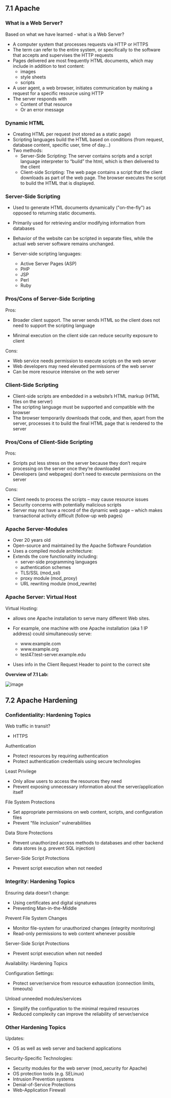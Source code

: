 ## 7.1 Apache

### What is a Web Server?
Based on what we have learned - what is a Web Server?
* A computer system that processes requests via HTTP or HTTPS
* The term can refer to the entire system, or specifically to the software that accepts and supervises the HTTP requests
* Pages delivered are most frequently HTML documents, which may include in addition to text content:
   * images
   * style sheets
   * scripts
* A user agent, a web browser, initiates communication by making a request for a specific resource using HTTP
* The server responds with
   * Content of that resource
   * Or an error message

### Dynamic HTML

* Creating HTML per request (not stored as a static page)
* Scripting languages build the HTML based on conditions (from request, database content, specific user, time of day...)
* Two methods:
   * Server-Side Scripting: The server contains scripts and a script language interpreter to “build” the html, which is then delivered to the client
   * Client-side Scripting: The web page contains a script that the client downloads as part of the web page. The browser executes the script to build the HTML that is displayed.

### Server-Side Scripting

* Used to generate HTML documents dynamically ("on-the-fly") as opposed to returning static documents.
* Primarily used for retrieving and/or modifying information from databases
* Behavior of the website can be scripted in separate files, while the actual web server software remains unchanged.

* Server-side scripting languages:
   * Active Server Pages (ASP)
   * PHP
   * JSP
   * Perl
   * Ruby

### Pros/Cons of Server-Side Scripting

Pros:
* Broader client support. The server sends HTML so the client does not need to support the scripting language

* Minimal execution on the client side can reduce security exposure to client

Cons:
* Web service needs permission to execute scripts on the web server
* Web developers may need elevated permissions of the web server
* Can be more resource intensive on the web server

### Client-Side Scripting

* Client-side scripts are embedded in a website’s HTML markup (HTML files on the server)
* The scripting language must be supported and compatible with the browser
* The browser temporarily downloads that code, and then, apart from the server, processes it to build the final HTML page that is rendered to the server

### Pros/Cons of Client-Side Scripting

Pros:
* Scripts put less stress on the server because they don’t require processing on the server once they’re downloaded
* Developers (and webpages) don’t need to execute permissions on the server

Cons:
* Client needs to process the scripts – may cause resource issues
* Security concerns with potentially malicious scripts
* Server may not have a record of the dynamic web page – which makes transactional activity difficult (follow-up web pages)

### Apache Server-Modules

* Over 20 years old
* Open-source and maintained by the Apache Software Foundation
* Uses a compiled module architecture:
* Extends the core functionality including:
   * server-side programming languages
   * authentication schemes
   * TLS/SSL (mod_ssl)
   * proxy module (mod_proxy)
   * URL rewriting module (mod_rewrite)

### Apache Server: Virtual Host

Virtual Hosting:
* allows one Apache installation to serve many different Web sites.

* For example, one machine with one Apache installation (aka 1 IP address) could simultaneously serve:
   * w<span>ww.example.com
   * w<span>ww.example.org
   * test47.test-server.example.edu

* Uses info in the Client Request Header to point to the correct site

**Overview of 7.1 Lab:**

![image](https://user-images.githubusercontent.com/114191684/234931877-c98d4078-ebed-4dde-99c4-b31e61708818.png)

## 7.2 Apache Hardening

### Confidentiality: Hardening Topics

Web traffic in transit?
* HTTPS

Authentication
* Protect resources by requiring authentication
* Protect authentication credentials using secure technologies

Least Privilege
* Only allow users to access the resources they need
* Prevent exposing unnecessary information about the server/application itself

File System Protections
* Set appropriate permissions on web content, scripts, and configuration files
* Prevent “file inclusion” vulnerabilities

Data Store Protections
* Prevent unauthorized access methods to databases and other backend data stores (e.g. prevent SQL injection)

Server-Side Script Protections
* Prevent script execution when not needed

### Integrity: Hardening Topics

Ensuring data doesn’t change:
* Using certificates and digital signatures
* Preventing Man-in-the-Middle

Prevent File System Changes
* Monitor file-system for unauthorized changes (integrity monitoring)
* Read-only permissions to web content whenever possible

Server-Side Script Protections
* Prevent script execution when not needed

Availability: Hardening Topics

Configuration Settings:
* Protect server/service from resource exhaustion (connection limits, timeouts)

Unload unneeded modules/services
* Simplify the configuration to the minimal required resources
* Reduced complexity can improve the reliability of server/service

### Other Hardening Topics

Updates:
* OS as well as web server and backend applications

Security-Specific Technologies:
* Security modules for the web server (mod_security for Apache)
* OS protection tools (e.g. SELinux)
* Intrusion Prevention systems
* Denial-of-Service Protections
* Web-Application Firewall


